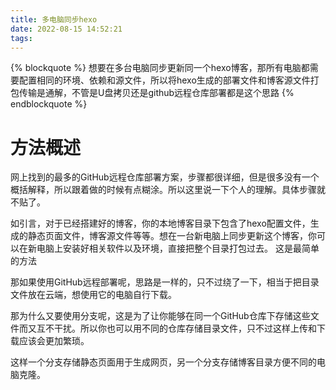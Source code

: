 ```yaml
---
title: 多电脑同步hexo
date: 2022-08-15 14:52:21
tags:
---
```


{% blockquote %}
想要在多台电脑同步更新同一个hexo博客，那所有电脑都需要配置相同的环境、依赖和源文件，所以将hexo生成的部署文件和博客源文件打包传输是通解，不管是U盘拷贝还是github远程仓库部署都是这个思路
{% endblockquote %}

# 方法概述

网上找到的最多的GitHub远程仓库部署方案，步骤都很详细，但是很多没有一个概括解释，所以跟着做的时候有点糊涂。所以这里说一下个人的理解。具体步骤就不贴了。  

如引言，对于已经搭建好的博客，你的本地博客目录下包含了hexo配置文件，生成的静态页面文件，博客源文件等等。想在一台新电脑上同步更新这个博客，你可以在新电脑上安装好相关软件以及环境，直接把整个目录打包过去。 这是最简单的方法

那如果使用GitHub远程部署呢，思路是一样的，只不过绕了一下，相当于把目录文件放在云端，想使用它的电脑自行下载。

那为什么又要使用分支呢，这是为了让你能够在同一个GitHub仓库下存储这些文件而又互不干扰。所以你也可以用不同的仓库存储目录文件，只不过这样上传和下载应该会更加繁琐。

这样一个分支存储静态页面用于生成网页，另一个分支存储博客目录方便不同的电脑克隆。
